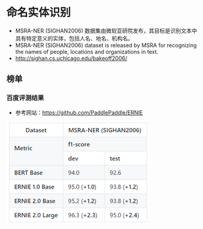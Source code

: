 # 命名实体识别

- MSRA-NER (SIGHAN2006) 数据集由微软亚研院发布，其目标是识别文本中具有特定意义的实体，包括人名、地名、机构名。
- MSRA-NER (SIGHAN2006) dataset is released by MSRA for recognizing the names of people, locations and organizations in text.
- http://sighan.cs.uchicago.edu/bakeoff2006/

## 榜单

### 百度评测结果

- 参考网站：https://github.com/PaddlePaddle/ERNIE

![image-20200517232753606](readme.assets/image-20200517232753606.png)